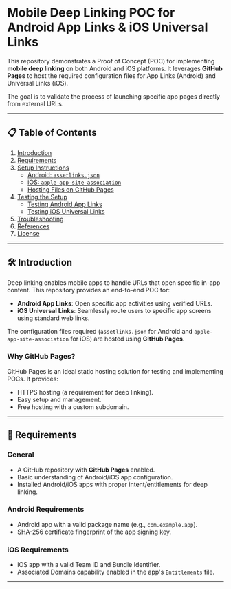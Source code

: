 # Mobile Deep Linking POC for Android App Links & iOS Universal Links

This repository demonstrates a Proof of Concept (POC) for implementing **mobile deep linking** on both Android and iOS platforms. It leverages **GitHub Pages** to host the required configuration files for App Links (Android) and Universal Links (iOS). 

The goal is to validate the process of launching specific app pages directly from external URLs.

---

## 📋 Table of Contents

1. [Introduction](#introduction)
2. [Requirements](#requirements)
3. [Setup Instructions](#setup-instructions)
   - [Android: `assetlinks.json`](#android-assetlinksjson)
   - [iOS: `apple-app-site-association`](#ios-apple-app-site-association)
   - [Hosting Files on GitHub Pages](#hosting-files-on-github-pages)
4. [Testing the Setup](#testing-the-setup)
   - [Testing Android App Links](#testing-android-app-links)
   - [Testing iOS Universal Links](#testing-ios-universal-links)
5. [Troubleshooting](#troubleshooting)
6. [References](#references)
7. [License](#license)

---

## 🛠️ Introduction

Deep linking enables mobile apps to handle URLs that open specific in-app content. This repository provides an end-to-end POC for:

- **Android App Links**: Open specific app activities using verified URLs.
- **iOS Universal Links**: Seamlessly route users to specific app screens using standard web links.

The configuration files required (`assetlinks.json` for Android and `apple-app-site-association` for iOS) are hosted using **GitHub Pages**.

### Why GitHub Pages?

GitHub Pages is an ideal static hosting solution for testing and implementing POCs. It provides:
- HTTPS hosting (a requirement for deep linking).
- Easy setup and management.
- Free hosting with a custom subdomain.

---

## 🚀 Requirements

### General
- A GitHub repository with **GitHub Pages** enabled.
- Basic understanding of Android/iOS app configuration.
- Installed Android/iOS apps with proper intent/entitlements for deep linking.

### Android Requirements
- Android app with a valid package name (e.g., `com.example.app`).
- SHA-256 certificate fingerprint of the app signing key.

### iOS Requirements
- iOS app with a valid Team ID and Bundle Identifier.
- Associated Domains capability enabled in the app's `Entitlements` file.

---

